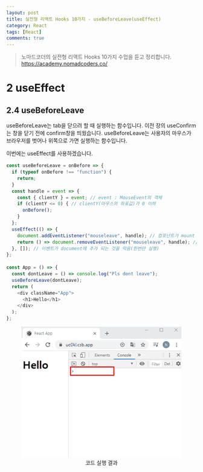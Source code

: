 ```yaml
---
layout: post
title: 실전형 리액트 Hooks 10가지 - useBeforeLeave(useEffect)
category: React
tags: [React]
comments: true
---
```


> 노마드코더의 실전형 리액트 Hooks 10가지 수업을 듣고 정리합니다. <https://academy.nomadcoders.co/>

# 2 useEffect

## 2.4 useBeforeLeave

useBeforeLeave는 tab을 닫으려 할 때 실행하는 함수입니다. 이전 장의 useConfirm는 창을 닫기 전에 confirm창을 띄웠습니다. useBeforeLeave는 사용자의 마우스가 브라우저를 벗어나 위쪽으로 가면 실행하는 함수입니다.  

이번에는 useEffect를 사용하겠습니다.  

```javascript
const useBeforeLeave = onBefore => {
  if (typeof onBefore !== "function") {
    return;
  }
  const handle = event => {
    const { clientY } = event; // event : MouseEvent의 객체
    if (clientY <= 0) { // clientY(마우스의 좌표값)가 0 이하
      onBefore();
    }
  };
  useEffect(() => { 
    document.addEventListener("mouseleave", handle); // 컴포넌트가 mount 되면, mouseleave 이벤트 생성
    return () => document.removeEventListener("mouseleave", handle); // 컴포넌트가 unmount 되면, mouseleave 이벤트 제거
  }, []); // 이벤트가 document에 추가 되는 것을 막음(한번만 실행)
};

const App = () => {
  const dontLeave = () => console.log("Pls dont leave");
  useBeforeLeave(dontLeave);
  return (
    <div className="App">
      <h1>Hello</h1>
    </div>
  );
};
```

<center>
<figure>
<img src="/assets/post-img/react/hooks/nomad_react_hooks_9.gif" alt="">
<figcaption>코드 실행 결과</figcaption>
</figure>
</center>
